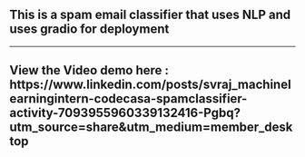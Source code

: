 <h2>This is a spam email classifier that uses NLP and uses gradio for deployment</h2> <hr>


<h2>View the Video demo here : https://www.linkedin.com/posts/svraj_machinelearningintern-codecasa-spamclassifier-activity-7093955960339132416-Pgbq?utm_source=share&utm_medium=member_desktop</h2>



